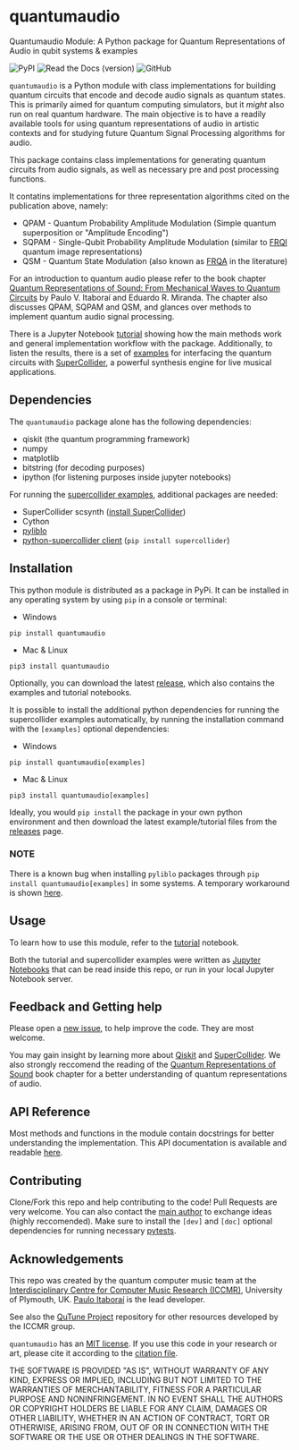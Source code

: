# quantumaudio
Quantumaudio Module: A Python package for Quantum Representations of Audio in qubit systems & examples

![PyPI](https://img.shields.io/pypi/v/quantumaudio) ![Read the Docs (version)](https://img.shields.io/readthedocs/quantumaudio/latest?label=API%20docs) ![GitHub](https://img.shields.io/github/license/iccmr-quantum/quantumaudio)

`quantumaudio` is a Python module with class implementations for building quantum circuits that encode and decode audio signals as quantum states. This is primarily aimed for quantum computing simulators, but it *might* also run on real quantum hardware. The main objective is to have a readily available tools for using quantum representations of audio in artistic contexts and for studying future Quantum Signal Processing algorithms for audio.

This package contains class implementations for generating quantum circuits from audio signals, as well as necessary pre and post processing functions. 

It contatins implementations for three representation algorithms cited on the publication above, namely:

- QPAM - Quantum Probability Amplitude Modulation (Simple quantum superposition or "Amplitude Encoding")
- SQPAM - Single-Qubit Probability Amplitude Modulation (similar to [FRQI](https://link.springer.com/article/10.1007/s11128-010-0177-y) quantum image representations)
- QSM - Quantum State Modulation (also known as [FRQA](https://www.researchgate.net/publication/312091720_Flexible_Representation_and_Manipulation_of_Audio_Signals_on_Quantum_Computers) in the literature)

For an introduction to quantum audio please refer to the book chapter [Quantum Representations of Sound: From Mechanical Waves to Quantum Circuits](https://link.springer.com/chapter/10.1007/978-3-031-13909-3_10) by Paulo V. Itaboraí and Eduardo R. Miranda. The chapter also discusses QPAM, SQPAM and QSM, and glances over methods to implement quantum audio signal processing. 

There is a Jupyter Notebook [tutorial](https://github.com/iccmr-quantum/quantumaudio/blob/main/tutorial_quantum_audio_module.ipynb) showing how the main methods work and general implementation workflow with the package. Additionally, to listen the results, there is a set of [examples](https://github.com/iccmr-quantum/quantumaudio/tree/main/examples_with_supercollider) for interfacing the quantum circuits with [SuperCollider](https://supercollider.github.io/), a powerful synthesis engine for live musical applications.

## Dependencies

The `quantumaudio` package alone has the following dependencies:

- qiskit (the quantum programming framework)
- numpy
- matplotlib
- bitstring (for decoding purposes)
- ipython (for listening purposes inside jupyter notebooks)

For running the [supercollider examples](https://github.com/iccmr-quantum/quantumaudio/tree/main/examples_with_supercollider), additional packages are needed:

- SuperCollider scsynth ([install SuperCollider](https://supercollider.github.io/downloads))
- Cython
- [pyliblo](https://pypi.org/project/pyliblo/)
- [python-supercollider client](https://pypi.org/project/supercollider/) (`pip install supercollider`)

## Installation

This python module is distributed as a package in PyPi. It can be installed in any operating system by using `pip` in a console or terminal:

- Windows
```console
pip install quantumaudio
```
- Mac & Linux
```console
pip3 install quantumaudio
```

Optionally, you can download the latest [release](https://github.com/iccmr-quantum/quantumaudio/releases), which also contains the examples and tutorial notebooks.

It is possible to install the additional python dependencies for running the supercollider examples automatically, by running the installation command with the `[examples]` optional dependencies:

- Windows
```console
pip install quantumaudio[examples]
```
- Mac & Linux
```console
pip3 install quantumaudio[examples]
```

Ideally, you would `pip install` the package in your own python environment and then download the latest example/tutorial files from the [releases](https://github.com/iccmr-quantum/quantumaudio/releases) page.

### NOTE
There is a known bug when installing `pyliblo` packages through `pip install quantumaudio[examples]` in some systems. A temporary workaround is shown [here](https://github.com/iccmr-quantum/quantumaudio/issues/4).

## Usage

To learn how to use this module, refer to the [tutorial](https://github.com/iccmr-quantum/quantumaudio/blob/main/tutorial_quantum_audio_module.ipynb) notebook.

Both the tutorial and supercollider examples were written as [Jupyter Notebooks](https://jupyter.org/install) that can be read inside this repo, or run in your local Jupyter Notebook server.

## Feedback and Getting help
Please open a [new issue](https://github.com/iccmr-quantum/quantumaudio/issues/new), to help improve the code. They are most welcome.

You may gain insight by learning more about [Qiskit](https://qiskit.org/learn) and [SuperCollider](https://supercollider.github.io/examples). We also strongly reccomend the reading of the [Quantum Representations of Sound](https://link.springer.com/chapter/10.1007/978-3-031-13909-3_10) book chapter for a better understanding of quantum representations of audio.

## API Reference

Most methods and functions in the module contain docstrings for better understanding the implementation. This API documentation is available and readable [here](https://quantumaudio.readthedocs.io/en/latest/).

## Contributing

Clone/Fork this repo and help contributing to the code! Pull Requests are very welcome. You can also contact the [main author](https://github.com/Itaborala) to exchange ideas (highly reccomended). Make sure to install the `[dev]` and `[doc]` optional dependencies for running necessary [pytests](https://github.com/iccmr-quantum/quantumaudio/blob/main/quantumaudio/test_quantumaudio.py).

## Acknowledgements

This repo was created by the quantum computer music team at the [Interdisciplinary Centre for Computer Music Research (ICCMR)](https://www.plymouth.ac.uk/research/iccmr), University of Plymouth, UK. [Paulo Itaboraí](https://itabora.space) is the lead developer.

See also the [QuTune Project](https://iccmr-quantum.github.io/) repository for other resources developed by the ICCMR group. 

`quantumaudio` has an [MIT license](https://github.com/iccmr-quantum/quantumaudio/blob/main/LICENSE). If you use this code in your research or art, please cite it according to the [citation file](https://github.com/iccmr-quantum/quantumaudio/blob/main/CITATION.cff).

THE SOFTWARE IS PROVIDED "AS IS", WITHOUT WARRANTY OF ANY KIND, EXPRESS OR IMPLIED, INCLUDING BUT NOT LIMITED TO THE WARRANTIES OF MERCHANTABILITY, FITNESS FOR A PARTICULAR PURPOSE AND NONINFRINGEMENT. IN NO EVENT SHALL THE AUTHORS OR COPYRIGHT HOLDERS BE LIABLE FOR ANY CLAIM, DAMAGES OR OTHER LIABILITY, WHETHER IN AN ACTION OF CONTRACT, TORT OR OTHERWISE, ARISING FROM, OUT OF OR IN CONNECTION WITH THE SOFTWARE OR THE USE OR OTHER DEALINGS IN THE SOFTWARE.
